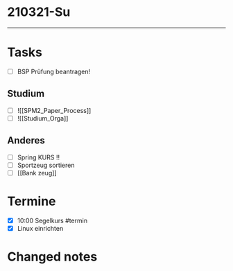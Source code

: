 # 210321-Su

---

# Tasks
- [ ] BSP Prüfung beantragen! 

## Studium 
- [ ] ![[SPM2_Paper_Process]]
- [ ] ![[Studium_Orga]]

## Anderes
- [ ] Spring KURS !!
- [ ] Sportzeug sortieren 
- [ ] [[Bank zeug]]

# Termine 
- [x] 10:00 Segelkurs #termin
- [x] Linux einrichten

# Changed notes
